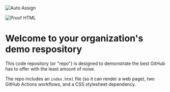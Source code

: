 ![Auto Assign](https://github.com/Desarrolladores-DW/demo-repository/actions/workflows/auto-assign.yml/badge.svg)

![Proof HTML](https://github.com/Desarrolladores-DW/demo-repository/actions/workflows/proof-html.yml/badge.svg)

# Welcome to your organization's demo respository
This code repository (or "repo") is designed to demonstrate the best GitHub has to offer with the least amount of noise.

The repo includes an `index.html` file (so it can render a web page), two GitHub Actions workflows, and a CSS stylesheet dependency.
